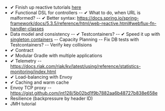 - ✔ Finish up reactive tutorials 
  [here](https://tech.io/playgrounds/929/reactive-programming-with-reactor-3/transform)
- ✔ Functional DSL for controllers
  -- ✔ What to do, when URL is malformed?
  -- ✔ Better syntax: https://docs.spring.io/spring-framework/docs/5.3.5/reference/html/web-reactive.html#webflux-fn-handler-classes
- Data model and consistency
  -- ✔ Testcontainers?
  -- ✔ Speed it up with [singleton containers](https://www.testcontainers.org/test_framework_integration/manual_lifecycle_control/#singleton-containers)
  -- Capacity Planning
  -- Fix DB tests with Testcontainers?
  -- Verify key collisions
- ✔ Contract
- ✔ Modular Gradle with multiple applications
- ✔ Telemetry
  -- https://docs.riak.com/riak/kv/latest/using/reference/statistics-monitoring/index.html
- ✔ Load-balancing with Envoy
- ✔ Caching and warm cache
- Envoy TCP proxy
  -- https://gist.github.com/int128/5b02bd1f9b7882aa6b48727b838e658e
- Resilience (backpressure by header ID)
- JMH tutorial

